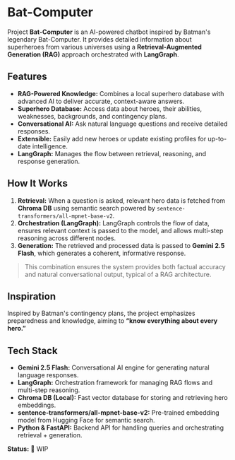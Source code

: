 # Bat-Computer

Project **Bat-Computer** is an AI-powered chatbot inspired by Batman's legendary Bat-Computer. It provides detailed information about superheroes from various universes using a **Retrieval-Augmented Generation (RAG)** approach orchestrated with **LangGraph**.

## Features

- **RAG-Powered Knowledge:** Combines a local superhero database with advanced AI to deliver accurate, context-aware answers.  
- **Superhero Database:** Access data about heroes, their abilities, weaknesses, backgrounds, and contingency plans.  
- **Conversational AI:** Ask natural language questions and receive detailed responses.  
- **Extensible:** Easily add new heroes or update existing profiles for up-to-date intelligence.  
- **LangGraph:** Manages the flow between retrieval, reasoning, and response generation.  

## How It Works

1. **Retrieval:** When a question is asked, relevant hero data is fetched from **Chroma DB** using semantic search powered by `sentence-transformers/all-mpnet-base-v2`.  
2. **Orchestration (LangGraph):** LangGraph controls the flow of data, ensures relevant context is passed to the model, and allows multi-step reasoning across different nodes.  
3. **Generation:** The retrieved and processed data is passed to **Gemini 2.5 Flash**, which generates a coherent, informative response.  

> This combination ensures the system provides both factual accuracy and natural conversational output, typical of a RAG architecture.

## Inspiration

Inspired by Batman's contingency plans, the project emphasizes preparedness and knowledge, aiming to **“know everything about every hero.”**

## Tech Stack

- **Gemini 2.5 Flash:** Conversational AI engine for generating natural language responses.  
- **LangGraph:** Orchestration framework for managing RAG flows and multi-step reasoning.  
- **Chroma DB (Local):** Fast vector database for storing and retrieving hero embeddings.  
- **sentence-transformers/all-mpnet-base-v2:** Pre-trained embedding model from Hugging Face for semantic search.  
- **Python & FastAPI:** Backend API for handling queries and orchestrating retrieval + generation.  

**Status:** 🚧 WIP
